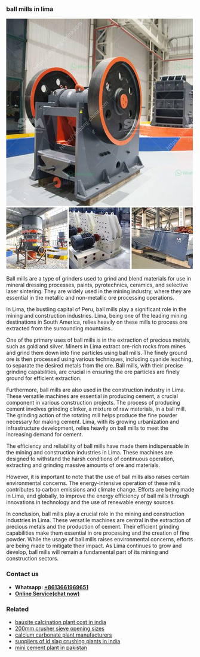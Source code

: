 <h3>ball mills in lima</h3><img src='1708499220.jpg' alt=''><p>Ball mills are a type of grinders used to grind and blend materials for use in mineral dressing processes, paints, pyrotechnics, ceramics, and selective laser sintering. They are widely used in the mining industry, where they are essential in the metallic and non-metallic ore processing operations.</p><p>In Lima, the bustling capital of Peru, ball mills play a significant role in the mining and construction industries. Lima, being one of the leading mining destinations in South America, relies heavily on these mills to process ore extracted from the surrounding mountains.</p><p>One of the primary uses of ball mills is in the extraction of precious metals, such as gold and silver. Miners in Lima extract ore-rich rocks from mines and grind them down into fine particles using ball mills. The finely ground ore is then processed using various techniques, including cyanide leaching, to separate the desired metals from the ore. Ball mills, with their precise grinding capabilities, are crucial in ensuring the ore particles are finely ground for efficient extraction.</p><p>Furthermore, ball mills are also used in the construction industry in Lima. These versatile machines are essential in producing cement, a crucial component in various construction projects. The process of producing cement involves grinding clinker, a mixture of raw materials, in a ball mill. The grinding action of the rotating mill helps produce the fine powder necessary for making cement. Lima, with its growing urbanization and infrastructure development, relies heavily on ball mills to meet the increasing demand for cement.</p><p>The efficiency and reliability of ball mills have made them indispensable in the mining and construction industries in Lima. These machines are designed to withstand the harsh conditions of continuous operation, extracting and grinding massive amounts of ore and materials.</p><p>However, it is important to note that the use of ball mills also raises certain environmental concerns. The energy-intensive operation of these mills contributes to carbon emissions and climate change. Efforts are being made in Lima, and globally, to improve the energy efficiency of ball mills through innovations in technology and the use of renewable energy sources.</p><p>In conclusion, ball mills play a crucial role in the mining and construction industries in Lima. These versatile machines are central in the extraction of precious metals and the production of cement. Their efficient grinding capabilities make them essential in ore processing and the creation of fine powder. While the usage of ball mills raises environmental concerns, efforts are being made to mitigate their impact. As Lima continues to grow and develop, ball mills will remain a fundamental part of its mining and construction sectors.</p><h3>Contact us</h3><ul><li><strong>Whatsapp:&nbsp;<a href="https://wa.me/8613661969651">+8613661969651</a></strong></li><li><a href="https://swt.shibang-china.com/?git&amp;zhl&amp;ball mills in lima"><strong>Online Service(chat now)</strong></a></li></ul><h3>Related</h3><ul><li><a href='bauxite calcination plant cost in india.md'>bauxite calcination plant cost in india</a></li><li><a href='200mm crusher sieve opening sizes.md'>200mm crusher sieve opening sizes</a></li><li><a href='calcium carbonate plant manufacturers.md'>calcium carbonate plant manufacturers</a></li><li><a href='suppliers of ld slag crushing plants in india.md'>suppliers of ld slag crushing plants in india</a></li><li><a href='mini cement plant in pakistan.md'>mini cement plant in pakistan</a></li></ul>
